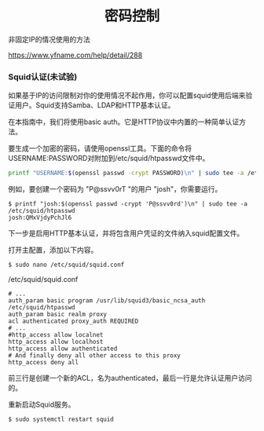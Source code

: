 <h1 align="center">密码控制</h1>




非固定IP的情况使用的方法

https://www.yfname.com/help/detail/288



### **Squid认证**(未试验)


如果基于IP的访问限制对你的使用情况不起作用，你可以配置squid使用后端来验证用户。Squid支持Samba、LDAP和HTTP基本认证。

在本指南中，我们将使用basic auth。它是HTTP协议中内置的一种简单认证方法。

要生成一个加密的密码，请使用openssl工具。下面的命令将USERNAME:PASSWORD对附加到/etc/squid/htpasswd文件中。



```sh
printf "USERNAME:$(openssl passwd -crypt PASSWORD)\n" | sudo tee -a /etc/squid/htpasswd
```

例如，要创建一个密码为 "P@ssvv0rT "的用户 "josh"，你需要运行。

```
$ printf "josh:$(openssl passwd -crypt 'P@ssvv0rd')\n" | sudo tee -a /etc/squid/htpasswd
josh:QMxVjdyPchJl6
```

下一步是启用HTTP基本认证，并将包含用户凭证的文件纳入squid配置文件。

打开主配置，添加以下内容。

```shell
$ sudo nano /etc/squid/squid.conf
```

/etc/squid/squid.conf

```shell
# ...
auth_param basic program /usr/lib/squid3/basic_ncsa_auth /etc/squid/htpasswd
auth_param basic realm proxy
acl authenticated proxy_auth REQUIRED
# ...
#http_access allow localnet
http_access allow localhost
http_access allow authenticated
# And finally deny all other access to this proxy
http_access deny all
```

前三行是创建一个新的ACL，名为authenticated，最后一行是允许认证用户访问的。

重新启动Squid服务。

```shell
$ sudo systemctl restart squid
```